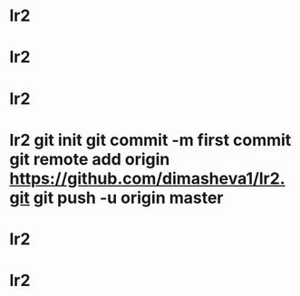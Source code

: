 # lr2
# lr2
# lr2
# lr2 git init git commit -m first commit git remote add origin https://github.com/dimasheva1/lr2.git git push -u origin master
# lr2
# lr2
